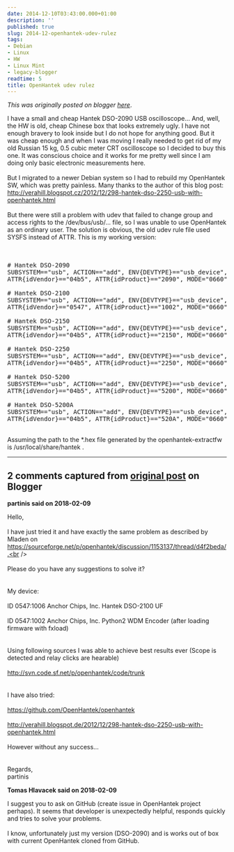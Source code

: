 ```yaml
---
date: 2014-12-10T03:43:00.000+01:00
description: ''
published: true
slug: 2014-12-openhantek-udev-rulez
tags:
- Debian
- Linux
- HW
- Linux Mint
- legacy-blogger
readtime: 5
title: OpenHantek udev rulez
---
```


*This was originally posted on blogger [here](https://snarkybrill.blogspot.com/2014/12/openhantek-udev-rulez.html)*.

I have a small and cheap Hantek DSO-2090 USB oscilloscope... And, well, the HW is old, cheap Chinese box that looks extremely ugly. I have not enough bravery to look inside but I do not hope for anything good. But it was cheap enough and when I was moving I really needed to get rid of my old Russian 15 kg, 0.5 cubic meter CRT oscilloscope so I decided to buy this one. It was conscious choice and it works for me pretty well since I am doing only basic electronic measurements here.<br />
<br />
But I migrated to a newer Debian system so I had to rebuild my OpenHantek SW, which was pretty painless. Many thanks to the author of this blog post: <a href="http://verahill.blogspot.cz/2012/12/298-hantek-dso-2250-usb-with-openhantek.html">http://verahill.blogspot.cz/2012/12/298-hantek-dso-2250-usb-with-openhantek.html</a><br />
<br />
But there were still a problem with udev that failed to change group and access rights to the /dev/bus/usb/... file, so I was unable to use OpenHantek as an ordinary user. The solution is obvious, the old udev rule file used SYSFS instead of ATTR. This is my working version:<br />
<br />
<br />
<pre># Hantek DSO-2090
SUBSYSTEM=="usb", ACTION=="add", ENV{DEVTYPE}=="usb_device", ENV{PRODUCT}=="4b4/2090/*", RUN+="/sbin/fxload -t fx2 -I /usr/local/share/hantek/dso2090-firmware.hex -s /usr/local/share/hantek/dso2090-loader.hex -D $env{DEVNAME}"
ATTR{idVendor}=="04b5", ATTR{idProduct}=="2090", MODE="0660", GROUP="plugdev"

# Hantek DSO-2100
SUBSYSTEM=="usb", ACTION=="add", ENV{DEVTYPE}=="usb_device", ENV{PRODUCT}=="547/1006/*", RUN+="/sbin/fxload -t an21 -I /usr/local/share/hantek/dso2100-firmware.hex -s /usr/local/share/hantek/dso2100-loader.hex -D $env{DEVNAME}"
ATTR{idVendor}=="0547", ATTR{idProduct}=="1002", MODE="0660", GROUP="plugdev"

# Hantek DSO-2150
SUBSYSTEM=="usb", ACTION=="add", ENV{DEVTYPE}=="usb_device", ENV{PRODUCT}=="4b4/2150/*", RUN+="/sbin/fxload -t fx2 -I /usr/local/share/hantek/dso2150-firmware.hex -s /usr/local/share/hantek/dso2150-loader.hex -D $env{DEVNAME}"
ATTR{idVendor}=="04b5", ATTR{idProduct}=="2150", MODE="0660", GROUP="plugdev"

# Hantek DSO-2250
SUBSYSTEM=="usb", ACTION=="add", ENV{DEVTYPE}=="usb_device", ENV{PRODUCT}=="4b4/2250/*", RUN+="/sbin/fxload -t fx2 -I /usr/local/share/hantek/dso2250-firmware.hex -s /usr/local/share/hantek/dso2250-loader.hex -D $env{DEVNAME}"
ATTR{idVendor}=="04b5", ATTR{idProduct}=="2250", MODE="0660", GROUP="plugdev"

# Hantek DSO-5200
SUBSYSTEM=="usb", ACTION=="add", ENV{DEVTYPE}=="usb_device", ENV{PRODUCT}=="4b4/5200/*", RUN+="/sbin/fxload -t fx2 -I /usr/local/share/hantek/dso5200-firmware.hex -s /usr/local/share/hantek/dso5200-loader.hex -D $env{DEVNAME}"
ATTR{idVendor}=="04b5", ATTR{idProduct}=="5200", MODE="0660", GROUP="plugdev"

# Hantek DSO-5200A
SUBSYSTEM=="usb", ACTION=="add", ENV{DEVTYPE}=="usb_device", ENV{PRODUCT}=="4b4/520A/*", RUN+="/sbin/fxload -t fx2 -I /usr/local/share/hantek/dso520a-firmware.hex -s /usr/local/share/hantek/dso520a-loader.hex -D $env{DEVNAME}"
ATTR{idVendor}=="04b5", ATTR{idProduct}=="520A", MODE="0660", GROUP="plugdev"
</pre>
<br />
Assuming the path to the *.hex file generated by the openhantek-extractfw is /usr/local/share/hantek .

---

## 2 comments captured from [original post](https://snarkybrill.blogspot.com/2014/12/openhantek-udev-rulez.html) on Blogger

**partinis said on 2018-02-09**

Hello,<br /><br />I have just tried it and have exactly the same problem as described by Mladen on https://sourceforge.net/p/openhantek/discussion/1153137/thread/d4f2beda/.<br /><br /><br />Please do you have any suggestions to solve it?<br /><br /><br />My device:<br /><br />ID 0547:1006 Anchor Chips, Inc. Hantek DSO-2100 UF<br /><br />ID 0547:1002 Anchor Chips, Inc. Python2 WDM Encoder (after loading firmware with fxload)<br /><br /><br />Using following sources I was able to achieve best results ever (Scope is detected and relay clicks are hearable)<br /><br />http://svn.code.sf.net/p/openhantek/code/trunk<br /><br /><br />I have also tried:<br /><br />https://github.com/OpenHantek/openhantek<br /><br />http://verahill.blogspot.de/2012/12/298-hantek-dso-2250-usb-with-openhantek.html<br /><br />However without any success…<br /><br /><br />Regards,<br />partinis<br />

**Tomas Hlavacek said on 2018-02-09**

I suggest you to ask on GitHub (create issue in OpenHantek project perhaps). It seems that developer is unexpectedly helpful, responds quickly and tries to solve your problems.<br /><br />I know, unfortunately just my version (DSO-2090) and is works out of box with current OpenHantek cloned from GitHub.


